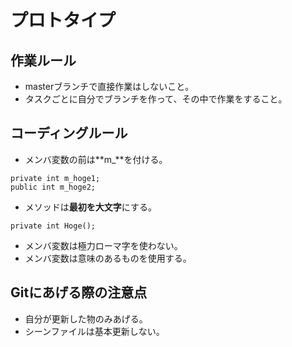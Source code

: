 # プロトタイプ

## 作業ルール

- masterブランチで直接作業はしないこと。
- タスクごとに自分でブランチを作って、その中で作業をすること。

## コーディングルール

- メンバ変数の前は**m_**を付ける。

```
private int m_hoge1;
public int m_hoge2;
```

- メソッドは**最初を大文字**にする。

```
private int Hoge();
```

- メンバ変数は極力ローマ字を使わない。
- メンバ変数は意味のあるものを使用する。

## Gitにあげる際の注意点

- 自分が更新した物のみあげる。
- シーンファイルは基本更新しない。